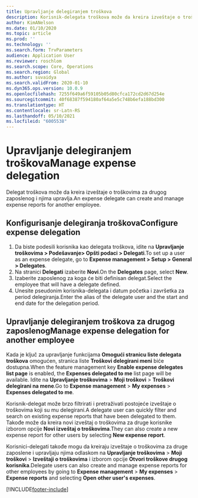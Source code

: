 ```yaml
---
title: Upravljanje delegiranjem troškova
description: Korisnik-delegata troškova može da kreira izveštaje o troškovima za drugog zaposlenog u organizaciji i upravlja njima.
author: KimANelson
ms.date: 01/10/2020
ms.topic: article
ms.prod: ''
ms.technology: ''
ms.search.form: TrvParameters
audience: Application User
ms.reviewer: roschlom
ms.search.scope: Core, Operations
ms.search.region: Global
ms.author: suvaidya
ms.search.validFrom: 2020-01-10
ms.dyn365.ops.version: 10.0.9
ms.openlocfilehash: 7255f649a6f59105b05d80cfca172cd2d67d254e
ms.sourcegitcommit: 40f68387f594180af64a5e5c748b6efa188bd300
ms.translationtype: HT
ms.contentlocale: sr-Latn-RS
ms.lasthandoff: 05/10/2021
ms.locfileid: "6005538"
---
```

# <a name="manage-expense-delegation"></a><span data-ttu-id="e46bd-103">Upravljanje delegiranjem troškova</span><span class="sxs-lookup"><span data-stu-id="e46bd-103">Manage expense delegation</span></span>

<span data-ttu-id="e46bd-104">Delegat troškova može da kreira izveštaje o troškovima za drugog zaposlenog i njima upravlja.</span><span class="sxs-lookup"><span data-stu-id="e46bd-104">An expense delegate can create and manage expense reports for another employee.</span></span>

## <a name="configure-expense-delegation"></a><span data-ttu-id="e46bd-105">Konfigurisanje delegiranja troškova</span><span class="sxs-lookup"><span data-stu-id="e46bd-105">Configure expense delegation</span></span>

1. <span data-ttu-id="e46bd-106">Da biste podesili korisnika kao delegata troškova, idite na **Upravljanje troškovima > Podešavanje> Opšti podaci > Delegati**.</span><span class="sxs-lookup"><span data-stu-id="e46bd-106">To set up a user as an expense delegate, go to **Expense management > Setup > General > Delegates**.</span></span>
2. <span data-ttu-id="e46bd-107">Na stranici **Delegati** izaberite **Novi**.</span><span class="sxs-lookup"><span data-stu-id="e46bd-107">On the **Delegates** page, select **New**.</span></span>
3. <span data-ttu-id="e46bd-108">Izaberite zaposlenog za koga će biti definisan delegat.</span><span class="sxs-lookup"><span data-stu-id="e46bd-108">Select the employee that will have a delegate defined.</span></span> 
4. <span data-ttu-id="e46bd-109">Unesite pseudonim korisnika-delegata i datum početka i završetka za period delegiranja.</span><span class="sxs-lookup"><span data-stu-id="e46bd-109">Enter the alias of the delegate user and the start and end date for the delegation period.</span></span>

## <a name="manage-expense-delegation-for-another-employee"></a><span data-ttu-id="e46bd-110">Upravljanje delegiranjem troškova za drugog zaposlenog</span><span class="sxs-lookup"><span data-stu-id="e46bd-110">Manage expense delegation for another employee</span></span>

<span data-ttu-id="e46bd-111">Kada je ključ za upravljanje funkcijama **Omogući stranicu liste delegata troškova** omogućen, stranica liste **Troškovi delegirani meni** biće dostupna.</span><span class="sxs-lookup"><span data-stu-id="e46bd-111">When the feature management key **Enable expense delegates list page** is enabled, the **Expenses delegated to me** list page will be available.</span></span> <span data-ttu-id="e46bd-112">Idite na **Upravljanje troškovima** > **Moji troškovi** > **Troškovi delegirani na mene**.</span><span class="sxs-lookup"><span data-stu-id="e46bd-112">Go to **Expense management** > **My expenses** > **Expenses delegated to me**.</span></span>

<span data-ttu-id="e46bd-113">Korisnik-delegat može brzo filtrirati i pretraživati postojeće izveštaje o troškovima koji su mu delegirani.</span><span class="sxs-lookup"><span data-stu-id="e46bd-113">A delegate user can quickly filter and search on existing expense reports that have been delegated to them.</span></span> <span data-ttu-id="e46bd-114">Takođe može da kreira novi izveštaj o troškovima za druge korisnike izborom opcije **Novi izveštaj o troškovima**.</span><span class="sxs-lookup"><span data-stu-id="e46bd-114">They can also create a new expense report for other users by selecting **New expense report**.</span></span>

<span data-ttu-id="e46bd-115">Korisnici-delegati takođe mogu da kreiraju izveštaje o troškovima za druge zaposlene i upravljaju njima odlaskom na **Upravljanje troškovima** > **Moji troškovi** > **Izveštaji o troškovima** i izborom opcije **Otvori troškove drugog korisnika**.</span><span class="sxs-lookup"><span data-stu-id="e46bd-115">Delegate users can also create and manage expense reports for other employees by going to **Expense management** > **My expenses** > **Expense reports** and selecting **Open other user's expenses**.</span></span>


[!INCLUDE[footer-include](../includes/footer-banner.md)]